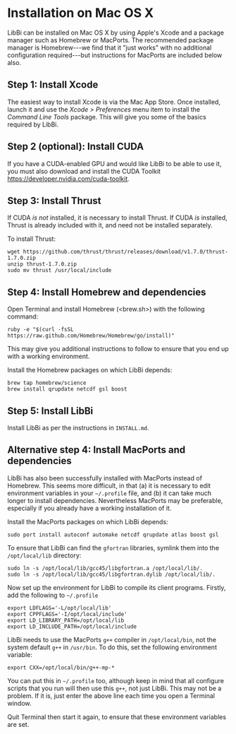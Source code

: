 # Installation on Mac OS X

LibBi can be installed on Mac OS X by using Apple's Xcode and a package manager such as Homebrew or MacPorts. The recommended package manager is Homebrew---we find that it "just works" with no additional configuration required---but instructions for MacPorts are included below also.

## Step 1: Install Xcode
 
The easiest way to install Xcode is via the Mac App Store. Once installed, launch it and use the *Xcode > Preferences* menu item to install the *Command Line Tools* package. This will give you some of the basics required by LibBi.

## Step 2 (optional): Install CUDA

If you have a CUDA-enabled GPU and would like LibBi to be able to use it, you must also download and install the CUDA Toolkit <https://developer.nvidia.com/cuda-toolkit>.

## Step 3: Install Thrust

If CUDA *is not* installed, it is necessary to install Thrust. If CUDA *is* installed, Thrust is already included with it, and need not be installed separately.

To install Thrust:

    wget https://github.com/thrust/thrust/releases/download/v1.7.0/thrust-1.7.0.zip
    unzip thrust-1.7.0.zip
    sudo mv thrust /usr/local/include

## Step 4: Install Homebrew and dependencies

Open Terminal and install Homebrew (<brew.sh>) with the following command:

    ruby -e "$(curl -fsSL https://raw.github.com/Homebrew/Homebrew/go/install)"

This may give you additional instructions to follow to ensure that you end up with a working environment.

Install the Homebrew packages on which LibBi depends:

    brew tap homebrew/science
    brew install qrupdate netcdf gsl boost
     
## Step 5: Install LibBi

Install LibBi as per the instructions in `INSTALL.md`.

## Alternative step 4: Install MacPorts and dependencies

LibBi has also been successfully installed with MacPorts instead of Homebrew. This seems more difficult, in that (a) it is necessary to edit environment variables in your `~/.profile` file, and (b) it can take much longer to install dependencies. Nevertheless MacPorts may be preferable, especially if you already have a working installation of it.

Install the MacPorts packages on which LibBi depends:

    sudo port install autoconf automake netcdf qrupdate atlas boost gsl

To ensure that LibBi can find the `gfortran` libraries, symlink them into the
`/opt/local/lib` directory:

    sudo ln -s /opt/local/lib/gcc45/libgfortran.a /opt/local/lib/.
    sudo ln -s /opt/local/lib/gcc45/libgfortran.dylib /opt/local/lib/.

Now set up the environment for LibBi to compile its client programs. Firstly, add the following to `~/.profile`

    export LDFLAGS='-L/opt/local/lib'
    export CPPFLAGS='-I/opt/local/include'
    export LD_LIBRARY_PATH=/opt/local/lib
    export LD_INCLUDE_PATH=/opt/local/include

LibBi needs to use the MacPorts `g++` compiler in `/opt/local/bin`, not the system default `g++` in `/usr/bin`. To do this, set the following environment variable:

    export CXX=/opt/local/bin/g++-mp-*

You can put this in `~/.profile` too, although keep in mind that all configure scripts that you run will then use this `g++`, not just LibBi. This may not be a problem. If it is, just enter the above line each time you open a Terminal window.

Quit Terminal then start it again, to ensure that these environment variables are set.
